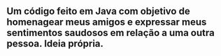 ## Um código feito em Java com objetivo de homenagear meus amigos e expressar meus sentimentos saudosos em relação a uma outra pessoa. Ideia própria.
